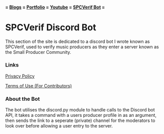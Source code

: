 #### = [Blogs](https://arykdev.wordpress.com) = [Portfolio](portfolio) = [Youtube](youtube.md) = [SPCVerif Bot](SPCVerif) =

# SPCVerif Discord Bot

This section of the site is dedicated to a discord bot I wrote known as SPCVerif, used to verify music producers as they enter a server known as the Small Producer Community.

### Links

[Privacy Policy](privacy.md)

[Terms of Use (For Contributors)](contributing)

### About the Bot

The bot utilises the discord.py module to handle calls to the Discord bot API, it takes a command with a users producer profile in as an argument, then sends the link to a seperate (private) channel for the moderators to look over before allowing a user entry to the server.